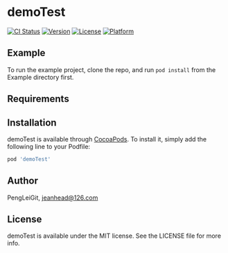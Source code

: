 # demoTest

[![CI Status](https://img.shields.io/travis/PengLeiGit/demoTest.svg?style=flat)](https://travis-ci.org/PengLeiGit/demoTest)
[![Version](https://img.shields.io/cocoapods/v/demoTest.svg?style=flat)](https://cocoapods.org/pods/demoTest)
[![License](https://img.shields.io/cocoapods/l/demoTest.svg?style=flat)](https://cocoapods.org/pods/demoTest)
[![Platform](https://img.shields.io/cocoapods/p/demoTest.svg?style=flat)](https://cocoapods.org/pods/demoTest)

## Example

To run the example project, clone the repo, and run `pod install` from the Example directory first.

## Requirements

## Installation

demoTest is available through [CocoaPods](https://cocoapods.org). To install
it, simply add the following line to your Podfile:

```ruby
pod 'demoTest'
```

## Author

PengLeiGit, jeanhead@126.com

## License

demoTest is available under the MIT license. See the LICENSE file for more info.

